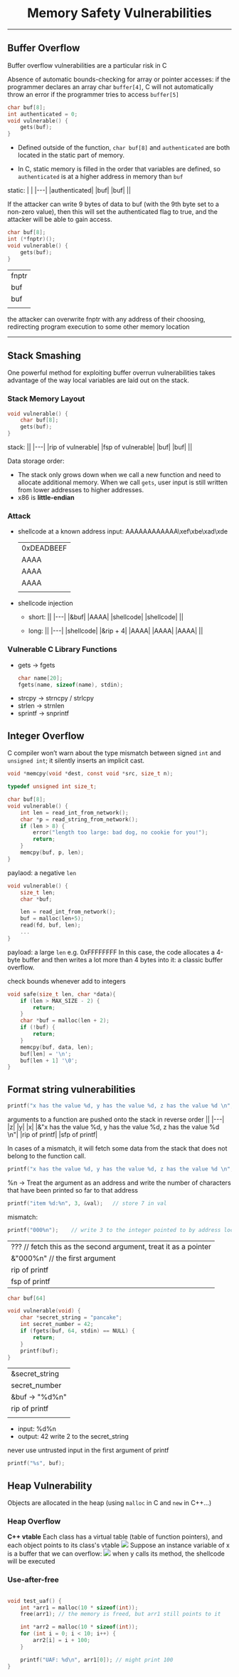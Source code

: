 # <center> Memory Safety Vulnerabilities

---

## Buffer Overflow 
Buffer overflow vulnerabilities are a particular risk in C

Absence of automatic bounds-checking for array or pointer accesses:
if the programmer declares an array char `buffer[4]`, C will not automatically throw an error if the programmer tries to access `buffer[5]`

```c
char buf[8];
int authenticated = 0;
void vulnerable() {
    gets(buf);
}
```

- Defined outside of the function, `char buf[8]` and `authenticated` are both located in the static part of memory.

- In C, static memory is filled in the order that variables are defined, so `authenticated` is at a higher address in memory than `buf`

static:
|   |
|---|
|authenticated|
|buf|
|buf|
|| 

If the attacker can write 9 bytes of data to buf (with the 9th byte set to a non-zero value), then this will set the authenticated flag to true, and the attacker will be able to gain access.

```c
char buf[8];
int (*fnptr)();
void vulnerable() {
    gets(buf);
}
```
|   |
|---|
| fnptr  |
|buf|
|buf|
|| 


the attacker can overwrite fnptr with any address of their choosing, redirecting program execution to some other memory location

---

## Stack Smashing
One powerful method for exploiting buffer overrun vulnerabilities takes advantage of the way local variables are laid out on the stack.
### Stack Memory Layout
```c
void vulnerable() {
    char buf[8];
    gets(buf);
}
```
stack:
||
|---|
|rip of vulnerable|
|fsp of vulnerable|
|buf|
|buf|
||

Data storage order:
- The stack only grows down when we call a new function and need to allocate additional memory. When we call `gets`, user input is still written from lower addresses to higher addresses.
- x86 is **little-endian**
### Attack
- shellcode at a known address
input: AAAAAAAAAAAA\xef\xbe\xad\xde

    ||
    |---|
    |0xDEADBEEF|
    |AAAA|
    |AAAA|
    |AAAA|
    ||

- shellcode injection
  - short:
    ||
    |---|
    |&buf|
    |AAAA|
    |shellcode|
    |shellcode|
    ||
    
  - long:
    ||
    |---|
    |shellcode|
    |&rip + 4|
    |AAAA|
    |AAAA|
    |AAAA|
    ||

### Vulnerable C Library Functions
- gets -> fgets
  ```c
  char name[20];
  fgets(name, sizeof(name), stdin);
  ```
- strcpy -> strncpy / strlcpy
- strlen -> strnlen
- sprintf -> snprintf



## Integer Overflow

C compiler won’t warn about the type mismatch between signed `int` and `unsigned int`; it silently inserts an implicit cast. 
```c
void *memcpy(void *dest, const void *src, size_t n);
```
```c
typedef unsigned int size_t;
```

```c
char buf[8];
void vulnerable() {
    int len = read_int_from_network();
    char *p = read_string_from_network();
    if (len > 8) {
        error("length too large: bad dog, no cookie for you!");
        return;
    }
    memcpy(buf, p, len);
}
```
paylaod: a negative `len`

```c
void vulnerable() {
    size_t len;
    char *buf;

    len = read_int_from_network();
    buf = malloc(len+5);
    read(fd, buf, len);
    ...
}
```
payload: a large `len` e.g. 0xFFFFFFFF
In this case, the code allocates a 4-byte buffer and then writes a lot more than 4 bytes into it: a classic buffer overflow.

check bounds whenever add to integers
```c
void safe(size_t len, char *data){
    if (len > MAX_SIZE - 2) {
        return;
    }
    char *buf = malloc(len + 2);
    if (!buf) {
        return;
    }
    memcpy(buf, data, len);
    buf[len] = '\n';
    buf[len + 1] '\0';
}
```

## Format string vulnerabilities

```c
printf("x has the value %d, y has the value %d, z has the value %d \n", x, y, z);
```
arguments to a function are pushed onto the stack in reverse order
||
|---|
|z|
|y|
|x|
|&"x has the value %d, y has the value %d, z has the value %d \n"|
|rip of printf|
|sfp of printf|

In cases of a mismatch, it will fetch some data from the stack that does not belong to the function call.
```c
printf("x has the value %d, y has the value %d, z has the value %d \n", x, y);
```


%n → Treat the argument as an address and write the number of characters that have been printed so far to that address
```c
printf("item %d:%n", 3, &val);   // store 7 in val
```
mismatch:
```c
printf("000%n");    // write 3 to the integer pointed to by address located 8 bytes above the RIP of printf
```
||
|---|
|???    // fetch this as the second argument, treat it as a pointer|  
|&"000%n"   // the first argument|  
|rip of printf|
|fsp of printf|

```c
char buf[64]

void vulnerable(void) {
    char *secret_string = "pancake";
    int secret_number = 42;
    if (fgets(buf, 64, stdin) == NULL) {
        return;
    } 
    printf(buf);
}
```
||
|---|
|&secret_string|
|secret_number|
|&buf -> "%d%n"|
|rip of printf|
||


- input: %d%n
- output: 42 
write 2 to the secret_string

never use untrusted input in the first argument of printf
```c
printf("%s", buf);
```

## Heap Vulnerability
Objects are allocated in the heap (using `malloc` in C and `new` in C++...)

### Heap Overflow
**C++ vtable**
Each class has a virtual table (table of function pointers), and each object points to its class's vtable
![](vtable1.png)
Suppose an instance variable of x is a buffer that we can overflow:
![](vtable2.png)
when y calls its method, the shellcode will be executed

### Use-after-free
```c

void test_uaf() {
    int *arr1 = malloc(10 * sizeof(int));
    free(arr1); // the memory is freed, but arr1 still points to it

    int *arr2 = malloc(10 * sizeof(int));  
    for (int i = 0; i < 10; i++) {
        arr2[i] = i + 100;  
    }

    printf("UAF: %d\n", arr1[0]); // might print 100
}
```

 